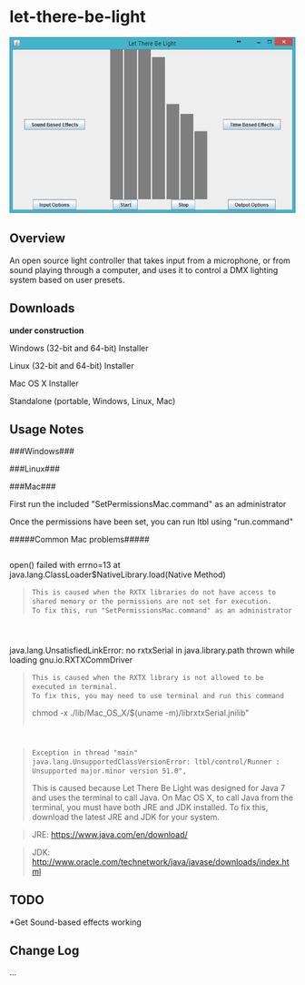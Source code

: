 let-there-be-light
=========

![Screenshot](https://github.com/natedawg1013/let-there-be-light/raw/dev/img/screenshot1.png)

Overview
--------
An open source light controller that takes input from a microphone, or from sound playing through a computer, and uses it to control a DMX lighting system based on user presets.

Downloads
---------
**under construction**

Windows (32-bit and 64-bit) Installer

Linux (32-bit and 64-bit) Installer

Mac OS X Installer

Standalone (portable, Windows, Linux, Mac)


Usage Notes
--------
###Windows###

###Linux###

###Mac###

First run the included "SetPermissionsMac.command" as an administrator

Once the permissions have been set, you can run ltbl using "run.command"

#####Common Mac problems#####
>```
open() failed with errno=13
	at java.lang.ClassLoader$NativeLibrary.load(Native Method)
>```
>This is caused when the RXTX libraries do not have access to shared memory or the permissions are not set for execution.
>To fix this, run "SetPermissionsMac.command" as an administrator

#

>```
java.lang.UnsatisfiedLinkError: no rxtxSerial in java.library.path thrown while loading gnu.io.RXTXCommDriver
>```
>This is caused when the RXTX library is not allowed to be executed in terminal.
>To fix this, you may need to use terminal and run this command
>```
>chmod -x ./lib/Mac_OS_X/$(uname -m)/librxtxSerial.jnilib"
>```

#

>```
>Exception in thread "main" java.lang.UnsupportedClassVersionError: ltbl/control/Runner : Unsupported major.minor version 51.0",
>```
>This is caused because Let There Be Light was designed for Java 7 and uses the terminal to call Java. On Mac OS X, to call Java from the terminal, you must have both JRE and JDK installed.
>To fix this, download the latest JRE and JDK for your system.

>JRE: https://www.java.com/en/download/

>JDK: http://www.oracle.com/technetwork/java/javase/downloads/index.html

TODO
----
*Get Sound-based effects working

Change Log
----------
...

